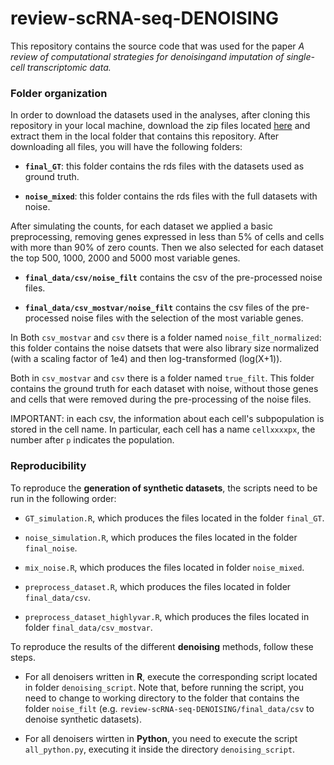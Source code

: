 # review-scRNA-seq-DENOISING

This repository contains the source code that was used for the paper
*A review of computational strategies for denoisingand imputation of
single-cell transcriptomic data.*


### Folder organization

In order to download the datasets used in the analyses, after cloning
this repository in your local machine, download the zip files located
[here](https://drive.google.com/drive/folders/1IGREoIP3jGzWah5mnS13xdnZlSTo29wZ?usp=sharing)
and extract them in the local folder that contains this
repository. After downloading all files, you will have the following
folders:

- **`final_GT`**: this folder contains the rds files with the datasets
  used as ground truth.

- **`noise_mixed`**: this folder contains the rds files with the full
  datasets with noise.

After simulating the counts, for each dataset we applied a basic
preprocessing, removing genes expressed in less than 5% of cells and
cells with more than 90% of zero counts.  Then we also selected for
each dataset the top 500, 1000, 2000 and 5000 most variable genes.

- **`final_data/csv/noise_filt`** contains the csv of the
  pre-processed noise files.

- **`final_data/csv_mostvar/noise_filt`** contains the csv files of
  the pre-processed noise files with the selection of the most
  variable genes.

In Both `csv_mostvar` and `csv` there is a folder named
`noise_filt_normalized`: this folder contains the noise datsets that
were also library size normalized (with a scaling factor of 1e4) and
then log-transformed (log(X+1)).

Both in `csv_mostvar` and `csv` there is a folder named `true_filt`. This
folder contains the ground truth for each dataset with noise, without
those genes and cells that were removed during the pre-processing of
the noise files.

IMPORTANT: in each csv, the information about each cell's
subpopulation is stored in the cell name. In particular, each cell has
a name `cellxxxxpx`, the number after `p` indicates the population.


### Reproducibility

To reproduce the **generation of synthetic datasets**, the scripts
need to be run in the following order:

* `GT_simulation.R`, which produces the files located in the folder `final_GT`.

* `noise_simulation.R`, which produces the files located in the folder
  `final_noise`.
  
* `mix_noise.R`, which produces the files located in folder `noise_mixed`.

* `preprocess_dataset.R`, which produces the files located in folder
  `final_data/csv`.
  
* `preprocess_dataset_highlyvar.R`, which produces the files located in
  folder `final_data/csv_mostvar`.
  

To reproduce the results of the different **denoising** methods,
follow these steps.

* For all denoisers written in **R**, execute the corresponding script
  located in folder `denoising_script`. Note that, before running the
  script, you need to change to working directory to the folder that
  contains the folder `noise_filt`
  (e.g. `review-scRNA-seq-DENOISING/final_data/csv` to denoise synthetic
  datasets).
  
* For all denoisers wirtten in **Python**, you need to execute the script
  `all_python.py`, executing it inside the directory
  `denoising_script`.






